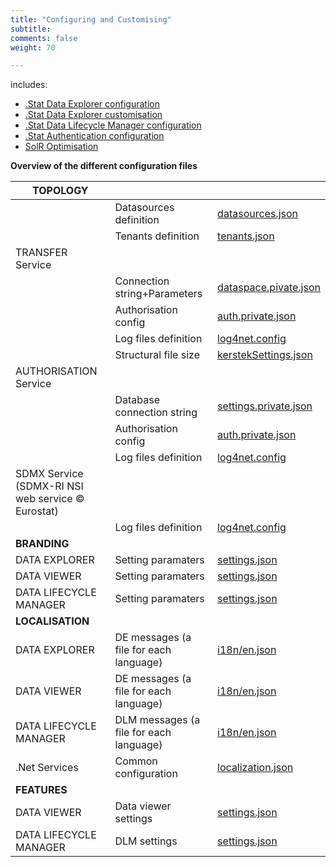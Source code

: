 ```yaml
---
title: "Configuring and Customising"
subtitle: 
comments: false
weight: 70

---
```


includes:

* [.Stat Data Explorer configuration](/configurations/de-configuration)
* [.Stat Data Explorer customisation](/configurations/de-customisation)
* [.Stat Data Lifecycle Manager configuration](/configurations/dlm-configuration)
* [.Stat Authentication configuration](/configurations/authentication)
* [SolR Optimisation](/configurations/solr-optimisation)


**Overview of the different configuration files**

|**TOPOLOGY**|  |  |
|---|---|---|
| |Datasources definition|[datasources.json](https://gitlab.com/sis-cc/.stat-suite/dotstatsuite-config/blob/develop/data/dev/configs/datasources.json)|
| |Tenants definition|[tenants.json](https://gitlab.com/sis-cc/.stat-suite/dotstatsuite-config/blob/develop/data/prod/configs/tenants.json)|
| TRANSFER Service| | | 
| |Connection string+Parameters|[dataspace.pivate.json](https://gitlab.com/sis-cc/.stat-suite/dotstatsuite-core-transfer/-/blob/develop/DotStatServices.Transfer/config/dataspaces.private.json.sample)|
| |Authorisation config|[auth.private.json](https://gitlab.com/sis-cc/.stat-suite/dotstatsuite-core-transfer/-/blob/develop/DotStatServices.Transfer/config/auth.private.json.sample)|
| |Log files definition|[log4net.config](https://gitlab.com/sis-cc/.stat-suite/dotstatsuite-core-transfer/-/blob/develop/DotStatServices.Transfer/config/log4net.config)|
| |Structural file size|[kerstekSettings.json](https://gitlab.com/sis-cc/.stat-suite/dotstatsuite-core-sdmxri-nsi-ws/-/blob/develop/config/kerstelSettings.json)
| AUTHORISATION Service|| |
| |Database connection string|[settings.private.json](https://gitlab.com/sis-cc/.stat-suite/dotstatsuite-core-auth-management/-/blob/develop/DotStatServices.AuthorizationManagement/config/settings.private.json.sample)|
| |Authorisation config|[auth.private.json](https://gitlab.com/sis-cc/.stat-suite/dotstatsuite-core-auth-management/-/blob/develop/DotStatServices.AuthorizationManagement/config/auth.private.json.sample)|
| |Log files definition|[log4net.config](https://gitlab.com/sis-cc/.stat-suite/dotstatsuite-core-auth-management/-/blob/develop/DotStatServices.AuthorizationManagement/config/log4net.config)|
| SDMX Service (SDMX-RI NSI web service © Eurostat)|| |
| |Log files definition|[log4net.config](https://gitlab.com/sis-cc/.stat-suite/dotstatsuite-core-sdmxri-nsi-ws/-/blob/develop/config/log4net.config)|
|**BRANDING**|  |  |
| DATA EXPLORER|Setting paramaters|[settings.json](https://gitlab.com/sis-cc/.stat-suite/dotstatsuite-config/blob/develop/data/dev/configs/oecd/data-explorer/settings.json)|
| DATA VIEWER|Setting paramaters|[settings.json](https://gitlab.com/sis-cc/.stat-suite/dotstatsuite-config/blob/master/data/prod/configs/oecd/data-viewer/settings.json)|
| DATA LIFECYCLE MANAGER|Setting paramaters|[settings.json](https://gitlab.com/sis-cc/.stat-suite/dotstatsuite-config/-/blob/develop/data/dev/configs/oecd/data-lifecycle-manager/settings.json)|
|**LOCALISATION**|  |  |
| DATA EXPLORER|DE messages (a file for each language)|[i18n/en.json](https://gitlab.com/sis-cc/.stat-suite/dotstatsuite-config/blob/develop/data/dev/configs/oecd/data-explorer/i18n/en.json)|
| DATA VIEWER|DE messages (a file for each language)|[i18n/en.json](https://gitlab.com/sis-cc/.stat-suite/dotstatsuite-config/-/blob/develop/data/dev/configs/oecd/data-viewer/i18n/en.json)|
| DATA LIFECYCLE MANAGER|DLM messages (a file for each language)|[i18n/en.json](https://gitlab.com/sis-cc/.stat-suite/dotstatsuite-config/-/blob/develop/data/dev/configs/oecd/data-lifecycle-manager/i18n/en.json)|
| .Net Services|Common configuration|[localization.json](https://gitlab.com/sis-cc/.stat-suite/dotstatsuite-core-config/-/blob/develop/DotStat.Config/config/localization.json)|
|**FEATURES**|  |  |
| DATA VIEWER|Data viewer settings|[settings.json](https://gitlab.com/sis-cc/.stat-suite/dotstatsuite-config/-/blob/develop/data/prod/configs/oecd/data-viewer/settings.json)|
| DATA LIFECYCLE MANAGER|DLM settings|[settings.json](https://gitlab.com/sis-cc/.stat-suite/dotstatsuite-config/-/blob/develop/data/prod/configs/oecd/data-lifecycle-manager/settings.json)|
